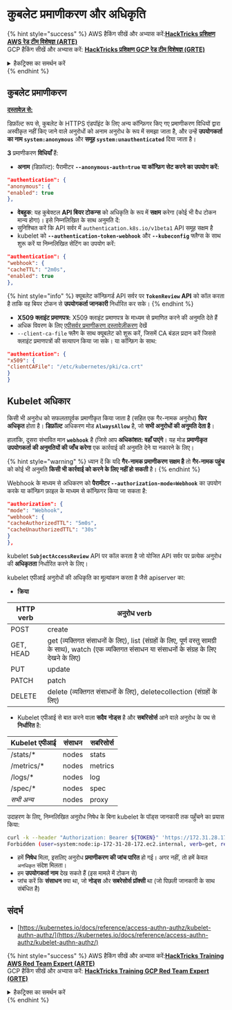 # कुबलेट प्रमाणीकरण और अधिकृति

{% hint style="success" %}
AWS हैकिंग सीखें और अभ्यास करें:<img src="/.gitbook/assets/image.png" alt="" data-size="line">[**HackTricks प्रशिक्षण AWS रेड टीम विशेषज्ञ (ARTE)**](https://training.hacktricks.xyz/courses/arte)<img src="/.gitbook/assets/image.png" alt="" data-size="line">\
GCP हैकिंग सीखें और अभ्यास करें: <img src="/.gitbook/assets/image (2).png" alt="" data-size="line">[**HackTricks प्रशिक्षण GCP रेड टीम विशेषज्ञ (GRTE)**<img src="/.gitbook/assets/image (2).png" alt="" data-size="line">](https://training.hacktricks.xyz/courses/grte)

<details>

<summary>हैकट्रिक्स का समर्थन करें</summary>

* [**सदस्यता योजनाएं**](https://github.com/sponsors/carlospolop) की जाँच करें!
* **शामिल हों** 💬 [**डिस्कॉर्ड समूह**](https://discord.gg/hRep4RUj7f) या [**टेलीग्राम समूह**](https://t.me/peass) या हमें **ट्विटर** 🐦 [**@hacktricks\_live**](https://twitter.com/hacktricks\_live)** पर **फॉलो** करें।
* **हैकिंग ट्रिक्स साझा करें, PRs सबमिट करके** [**HackTricks**](https://github.com/carlospolop/hacktricks) और [**HackTricks Cloud**](https://github.com/carlospolop/hacktricks-cloud) github रेपो में।

</details>
{% endhint %}

## कुबलेट प्रमाणीकरण <a href="#kubelet-authentication" id="kubelet-authentication"></a>

**[दस्तावेज़ से:](https://kubernetes.io/docs/reference/access-authn-authz/kubelet-authn-authz/)**

डिफ़ॉल्ट रूप से, कुबलेट के HTTPS एंडपॉइंट के लिए अन्य कॉन्फ़िगर किए गए प्रमाणीकरण विधियों द्वारा अस्वीकृत नहीं किए जाने वाले अनुरोधों को अनाम अनुरोध के रूप में समझा जाता है, और उन्हें **उपयोगकर्ता का नाम `system:anonymous`** और **समूह `system:unauthenticated`** दिया जाता है।

**3** प्रमाणीकरण **विधियाँ** हैं:

* **अनाम** (डिफ़ॉल्ट): पैरामीटर **`--anonymous-auth=true` या कॉन्फ़िग सेट करने का उपयोग करें:**
```json
"authentication": {
"anonymous": {
"enabled": true
},
```
* **वेबहुक**: यह कुबेक्टल **API बियर टोकन्स** को अधिकृति के रूप में **सक्षम** करेगा (कोई भी वैध टोकन मान्य होगा)। इसे निम्नलिखित के साथ अनुमति दें:
* सुनिश्चित करें कि API सर्वर में `authentication.k8s.io/v1beta1` API समूह सक्षम है
* kubelet को **`--authentication-token-webhook`** और **`--kubeconfig`** फ्लैग्स के साथ शुरू करें या निम्नलिखित सेटिंग का उपयोग करें:
```json
"authentication": {
"webhook": {
"cacheTTL": "2m0s",
"enabled": true
},
```
{% hint style="info" %}
क्यूबलेट कॉन्फ़िगर्ड API सर्वर पर **`TokenReview` API** को कॉल करता है ताकि वह बियर टोकन से **उपयोगकर्ता जानकारी** निर्धारित कर सके।
{% endhint %}

* **X509 क्लाइंट प्रमाणपत्र:** X509 क्लाइंट प्रमाणपत्र के माध्यम से प्रमाणित करने की अनुमति देते हैं
* अधिक विवरण के लिए [एपीसर्वर प्रमाणीकरण दस्तावेज़ीकरण](https://kubernetes.io/docs/reference/access-authn-authz/authentication/#x509-client-certs) देखें
* `--client-ca-file` फ्लैग के साथ क्यूबलेट को शुरू करें, जिसमें CA बंडल प्रदान करें जिससे क्लाइंट प्रमाणपत्रों की सत्यापन किया जा सके। या कॉन्फ़िग के साथ:
```json
"authentication": {
"x509": {
"clientCAFile": "/etc/kubernetes/pki/ca.crt"
}
}
```
## Kubelet अधिकार <a href="#kubelet-authentication" id="kubelet-authentication"></a>

किसी भी अनुरोध को सफलतापूर्वक प्रमाणीकृत किया जाता है (सहित एक गैर-नामक अनुरोध) **फिर अधिकृत** होता है। **डिफ़ॉल्ट** अधिकरण मोड **`AlwaysAllow`** है, जो **सभी अनुरोधों की अनुमति देता है**।

हालांकि, दूसरा संभावित मान **`webhook`** है (जिसे आप **अधिकांशत: वहाँ पाएंगे**। यह मोड **प्रमाणीकृत उपयोगकर्ता की अनुमतियों की जाँच करेगा** एक कार्रवाई की अनुमति देने या नकारने के लिए।

{% hint style="warning" %}
ध्यान दें कि यदि **गैर-नामक प्रमाणीकरण सक्षम है** तो **गैर-नामक पहुंच** को कोई भी अनुमति **किसी भी कार्रवाई को करने के लिए नहीं हो सकती** है।
{% endhint %}

Webhook के माध्यम से अधिकरण को **पैरामीटर `--authorization-mode=Webhook`** का उपयोग करके या कॉन्फ़िग फ़ाइल के माध्यम से कॉन्फ़िगर किया जा सकता है:
```json
"authorization": {
"mode": "Webhook",
"webhook": {
"cacheAuthorizedTTL": "5m0s",
"cacheUnauthorizedTTL": "30s"
}
},
```
kubelet **`SubjectAccessReview`** API पर कॉल करता है जो योजित API सर्वर पर प्रत्येक अनुरोध की **अधिकृतता** निर्धारित करने के लिए।

kubelet एपीआई अनुरोधों की अधिकृति का मूल्यांकन करता है जैसे apiserver का:

* **क्रिया**

| HTTP verb | अनुरोध verb                                                                                                                                                  |
| --------- | ------------------------------------------------------------------------------------------------------------------------------------------------------------- |
| POST      | create                                                                                                                                                        |
| GET, HEAD | get (व्यक्तिगत संसाधनों के लिए), list (संग्रहों के लिए, पूर्ण वस्तु सामग्री के साथ), watch (एक व्यक्तिगत संसाधन या संसाधनों के संग्रह के लिए देखने के लिए) |
| PUT       | update                                                                                                                                                        |
| PATCH     | patch                                                                                                                                                         |
| DELETE    | delete (व्यक्तिगत संसाधनों के लिए), deletecollection (संग्रहों के लिए)                                                                                         |

* Kubelet एपीआई से बात करने वाला **सदैव** **नोड्स** है और **सबरिसोर्स** आने वाले अनुरोध के पथ से **निर्धारित** है:

| Kubelet एपीआई  | संसाधन | सबरिसोर्स |
| ------------ | -------- | ----------- |
| /stats/\*    | nodes    | stats       |
| /metrics/\*  | nodes    | metrics     |
| /logs/\*     | nodes    | log         |
| /spec/\*     | nodes    | spec        |
| _सभी अन्य_ | nodes    | proxy       |

उदाहरण के लिए, निम्नलिखित अनुरोध निषेध के बिना kubelet के पॉड्स जानकारी तक पहुँचने का प्रयास किया:
```bash
curl -k --header "Authorization: Bearer ${TOKEN}" 'https://172.31.28.172:10250/pods'
Forbidden (user=system:node:ip-172-31-28-172.ec2.internal, verb=get, resource=nodes, subresource=proxy)
```
* हमें **निषेध** मिला, इसलिए अनुरोध **प्रमाणीकरण की जांच पारित** हो गई। अगर नहीं, तो हमें केवल `अनधिकृत` संदेश मिलता।
* हम **उपयोगकर्ता नाम** देख सकते हैं (इस मामले में टोकन से)
* जांच करें कि **संसाधन** क्या था, जो **नोड्स** और **सबरेसोर्स प्रॉक्सी** था (जो पिछली जानकारी के साथ संबंधित है)

## संदर्भ

* [https://kubernetes.io/docs/reference/access-authn-authz/kubelet-authn-authz/](https://kubernetes.io/docs/reference/access-authn-authz/kubelet-authn-authz/)

{% hint style="success" %}
AWS हैकिंग सीखें और अभ्यास करें:<img src="/.gitbook/assets/image.png" alt="" data-size="line">[**HackTricks Training AWS Red Team Expert (ARTE)**](https://training.hacktricks.xyz/courses/arte)<img src="/.gitbook/assets/image.png" alt="" data-size="line">\
GCP हैकिंग सीखें और अभ्यास करें: <img src="/.gitbook/assets/image (2).png" alt="" data-size="line">[**HackTricks Training GCP Red Team Expert (GRTE)**<img src="/.gitbook/assets/image (2).png" alt="" data-size="line">](https://training.hacktricks.xyz/courses/grte)

<details>

<summary>हैकट्रिक्स का समर्थन करें</summary>

* [**सदस्यता योजनाएं**](https://github.com/sponsors/carlospolop) की जांच करें!
* **शामिल हों** 💬 [**डिस्कॉर्ड समूह**](https://discord.gg/hRep4RUj7f) या [**टेलीग्राम समूह**](https://t.me/peass) और **हमें** **ट्विटर** 🐦 [**@hacktricks\_live**](https://twitter.com/hacktricks\_live)** पर फॉलो** करें।
* **हैकिंग ट्रिक्स साझा करें, हैकट्रिक्स** और [**हैकट्रिक्स क्लाउड**](https://github.com/carlospolop/hacktricks-cloud) github रेपो में PR जमा करके।

</details>
{% endhint %}
